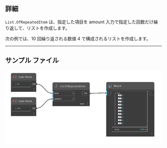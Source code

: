 ## 詳細
`List.OfRepeatedItem` は、指定した項目を amount 入力で指定した回数だけ繰り返して、リストを作成します。

次の例では、10 回繰り返される数値 4 で構成されるリストを作成します。



___
## サンプル ファイル

![List.OfRepeatedItem](./DSCore.List.OfRepeatedItem_img.jpg)
